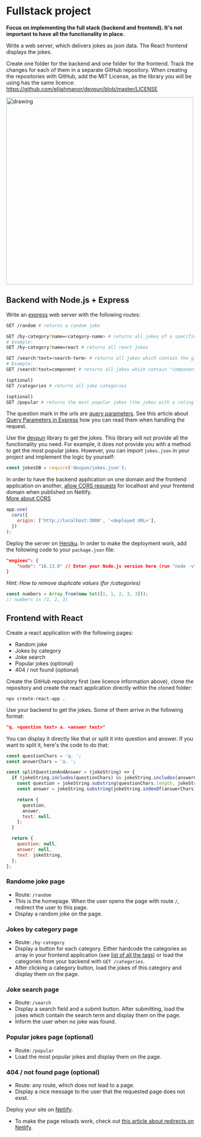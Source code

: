 # Fullstack project

**Focus on implementing the full stack (backend and frontend). It's not important to have all the functionality in place.**

Write a web server, which delivers jokes as json data. The React frontend displays the jokes.

Create one folder for the backend and one folder for the frontend. Track the changes for each of them in a separate GitHub repository. When creating the repositories with GitHub, add the MIT License, as the library you will be using has the same licence: https://github.com/elijahmanor/devpun/blob/master/LICENSE

<img src="./MIT-licence.png" alt="drawing" width="500"/>

## Backend with Node.js + Express

Write an [express](https://expressjs.com/) web server with the following routes:

```bash
GET /random # returns a random joke

GET /by-category?name=<category-name> # returns all jokes of a specific category
# Example:
GET /by-category?name=react # returns all react jokes

GET /search?text=<search-term> # returns all jokes which contain the given search term in the text (should be case-insensitive)
# Example:
GET /search?text=component # returns all jokes which contain "component" in the text

(optional)
GET /categories # returns all joke categories

(optional)
GET /popular # returns the most popular jokes (the jokes with a rating of 1)
```

The question mark in the urls are [query parameters](https://branch.io/glossary/query-parameters/). See this article about [Query Parameters in Express](https://masteringjs.io/tutorials/express/query-parameters) how you can read them when handling the request.

Use the [devpun](https://www.npmjs.com/package/devpun) library to get the jokes. This library will not provide all the functionality you need. For example, it does not provide you with a method to get the most popular jokes. However, you can import `jokes.json` in your project and implement the logic by yourself:

```js
const jokesDB = require('devpun/jokes.json');
```

In order to have the backend application on one domain and the frontend application on another, [allow CORS requests](https://expressjs.com/en/resources/middleware/cors.html) for localhost and your frontend domain when published on Netlify.<br />
[More about CORS](https://www.youtube.com/watch?v=4KHiSt0oLJ0)

```js
app.use(
  cors({
    origin: ['http://localhost:3000', '<deployed URL>'],
  })
);
```

Deploy the server on [Heroku](https://www.heroku.com/). In order to make the deployment work, add the following code to your `package.json` file:

```json
"engines": {
    "node": "16.13.0" // Enter your Node.js version here (run "node -v" in your terminal)
}
```

_Hint: How to remove duplicate values (for /categories)_

```js
const numbers = Array.from(new Set([1, 1, 2, 3, 3]));
// numbers is [1, 2, 3]
```

## Frontend with React

Create a react application with the following pages:

- Random joke
- Jokes by category
- Joke search
- Popular jokes (optional)
- 404 / not found (optional)

Create the GitHub repository first (see licence information above), clone the repository and create the react application directly within the cloned folder:

```
npx create-react-app .
```

Use your backend to get the jokes. Some of them arrive in the following format:

```json
"q. <question text> a. <answer text>"
```

You can display it directly like that or split it into question and answer. If you want to split it, here's the code to do that:

```js
const questionChars = 'q. ';
const answerChars = 'a. ';

const splitQuestionAndAnswer = (jokeString) => {
  if (jokeString.includes(questionChars) && jokeString.includes(answerChars)) {
    const question = jokeString.substring(questionChars.length, jokeString.indexOf(answerChars) - 1);
    const answer = jokeString.substring(jokeString.indexOf(answerChars) + answerChars.length);

    return {
      question,
      answer,
      text: null,
    };
  }

  return {
    question: null,
    answer: null,
    text: jokeString,
  };
};
```

### Randome joke page

- Route: `/random`
- This is the homepage. When the user opens the page with route `/`, redirect the user to this page.
- Display a random joke on the page.

### Jokes by category page

- Route: `/by-category`
- Display a button for each category. Either hardcode the categories as array in your frontend application (see [list of all the tags](https://github.com/elijahmanor/devpun#tags)) or load the categories from your backend with `GET /categories`.
- After clicking a category button, load the jokes of this category and display them on the page.

### Joke search page

- Route: `/search`
- Display a search field and a submit button. After submitting, load the jokes which contain the search term and display them on the page.
- Inform the user when no joke was found.

### Popular jokes page (optional)

- Route: `/popular`
- Load the most popular jokes and display them on the page.

### 404 / not found page (optional)

- Route: any route, which does not lead to a page.
- Display a nice message to the user that the requested page does not exist.

Deploy your site on [Netlify](https://www.netlify.com/).

- To make the page reloads work, check out [this article about redirects on Netlify](https://ridbay.medium.com/react-routing-and-netlify-redirects-fd1f00eeee95).
